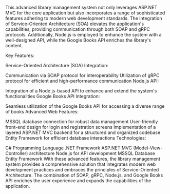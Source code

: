 This advanced library management system not only leverages ASP.NET MVC for the core application but also incorporates a range of sophisticated features adhering to modern web development standards. The integration of Service-Oriented Architecture (SOA) elevates the application's capabilities, providing communication through both SOAP and gRPC protocols. Additionally, Node.js is employed to enhance the system with a well-designed API, while the Google Books API enriches the library's content.

Key Features:

Service-Oriented Architecture (SOA) Integration:

Communication via SOAP protocol for interoperability
Utilization of gRPC protocol for efficient and high-performance communication
Node.js API:

Integration of a Node.js-based API to enhance and extend the system's functionalities
Google Books API Integration:

Seamless utilization of the Google Books API for accessing a diverse range of books
Advanced Web Features:

MSSQL database connection for robust data management
User-friendly front-end design for login and registration screens
Implementation of a layered ASP.NET MVC backend for a structured and organized codebase
Entity Framework for efficient database interactions
Technologies:

C# Programming Language
.NET Framework
ASP.NET MVC (Model-View-Controller) architecture
Node.js for API development
MSSQL Database
Entity Framework
With these advanced features, the library management system provides a comprehensive solution that integrates modern web development practices and embraces the principles of Service-Oriented Architecture. The combination of SOAP, gRPC, Node.js, and Google Books API enriches the user experience and expands the capabilities of the application.
